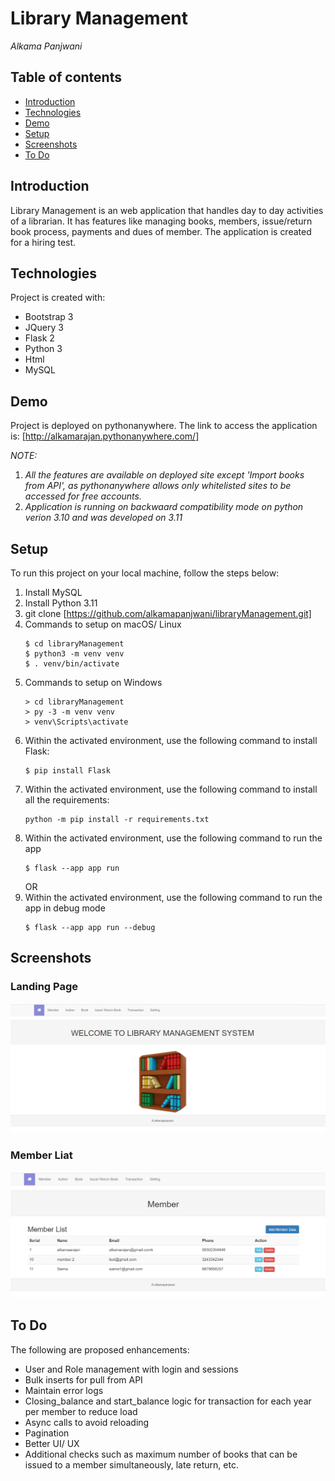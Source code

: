# **Library Management**

_Alkama Panjwani_

## Table of contents

* [Introduction](#introduction)
* [Technologies](#technologies)
* [Demo](#demo)
* [Setup](#setup)
* [Screenshots](#screenshots)
* [To Do](#to-do)

## **Introduction**

Library Management is an web application that handles day to day activities of a librarian. It has features like managing books, members, issue/return book process, payments and dues of member. 
The application is created for a hiring test.

## **Technologies**

Project is created with:
*  Bootstrap 3
*  JQuery 3
*  Flask 2
*  Python 3
*  Html
*  MySQL 

## **Demo**

Project is deployed on pythonanywhere. The link to access the application is:
[http://alkamarajan.pythonanywhere.com/]

_NOTE:_
1. _All the features are available on deployed site except 'Import books from API', as pythonanywhere allows only whitelisted sites to be accessed for free accounts._
2. _Application is running on backwaard compatibility mode on python verion 3.10 and was developed on 3.11_

## **Setup**

To run this project on your local machine, follow the steps below:
1. Install MySQL
2. Install Python 3.11 
3. git clone [https://github.com/alkamapanjwani/libraryManagement.git]
4. Commands to setup on  macOS/ Linux
    ```
    $ cd libraryManagement
    $ python3 -m venv venv
    $ . venv/bin/activate   
    ```
5. Commands to setup on  Windows
    ```
    > cd libraryManagement
    > py -3 -m venv venv
    > venv\Scripts\activate
    ```
6. Within the activated environment, use the following command to install Flask:
    ```
    $ pip install Flask
    ```
7. Within the activated environment, use the following command to install all the requirements:
    ```
    python -m pip install -r requirements.txt
    ```
8. Within the activated environment, use the following command to run the app
    ```
    $ flask --app app run
    ```
   OR
9. Within the activated environment, use the following command to run the app in debug mode
    ```
    $ flask --app app run --debug
    ```

## **Screenshots**

### Landing Page
![](images_readme/landing.PNG)

### Member Liat
![](images_readme/member_list.PNG)

## **To Do**

The following are proposed enhancements:
* User and Role management with login and sessions 
* Bulk inserts for pull from API
* Maintain error logs
* Closing_balance and start_balance logic for transaction for each year per member to reduce load 
* Async calls to avoid reloading
* Pagination
* Better UI/ UX
* Additional checks such as maximum number of books that can be issued to a member simultaneously, late return, etc.

